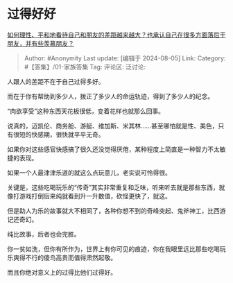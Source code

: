 # 过得好好
[如何理性、平和地看待自己和朋友的差距越来越大？也承认自己在很多方面落后于朋友，并有些羡慕朋友？](https://www.zhihu.com/question/509380670/answer/3584463951)

> Author: #Anonymity
> Last update: [编辑于 2024-08-05]
> Link:
> Category: #【答集】/01-家族答集 
> Tag: 
> 评论区:
> 泛讨论:

人跟人的差距不在于自己过得多好。

而在于你有帮助到多少人，拨正了多少人的命运轨迹，得到了多少人的纪念。

“肉欲享受”这种东西天花板很低，变着花样也就那么回事。

说真的，迈凯伦、商务舱、游艇、维加斯、米其林……甚至哪怕就是性、美色，只有很短的快感期，很快就平平无奇。

如果你对这些感官快感搞了很久还没觉得厌倦，某种程度上简直是一种智力不太敏捷的表现。

如果一个人最津津乐道的就这么点玩意儿，老实说可怜得很。

关键是，这些吃喝玩乐的“传奇”其实非常重复和乏味，听来听去就是那些东西，就像打游戏打倒后来纯就看到升一升数值，砍怪更快了，就这。

但是助人为乐的故事就大不相同了，各种你想不到的奇峰突起、鬼斧神工，比西游记还奇幻。

纯比故事，后者也会完胜。

你一贫如洗，但你有所作为，世界上有你可见的痕迹，你在我眼里远比那些吃喝玩乐爽得不行的傻鸟高贵而值得肃然起敬。

而且你绝对意义上的过得比他们过得好。